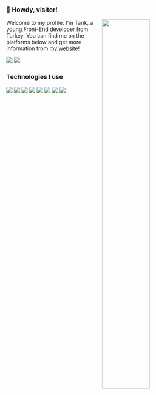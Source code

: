 ### 👋 Howdy, visitor!

<img width="50%" align="right" src="https://github-readme-stats.vercel.app/api?username=tarikcoskun&theme=nord&show_icons=true&hide_border=true&bg_color=161b22&hide=issues&hide_title=true&border_radius=8">

Welcome to my profile. I'm Tarık, a young Front-End developer from Turkey. You can find me on the platforms below and get more information from [my website](https://tarikcoskun.xyz/)!

<a href="https://discord.com/users/474537652943847444"><img src="https://shields.io/badge/-Discord-8697f6?logo=discord&logoColor=fff" /></a>
<a href="https://twitter.com/itstarikcoskun"><img src="https://shields.io/badge/-Twitter-009ded?logo=twitter&logoColor=fff" /></a>

### Technologies I use

<p>
  <img src="https://shields.io/badge/-HTML-f4470b?logo=html5&logoColor=fff" />
  <img src="https://shields.io/badge/-CSS-196eb3?logo=css3&logoColor=fff" />
  <img src="https://shields.io/badge/-JavaScript-ec008c?logo=javascript&logoColor=fff" />
  <img src="https://shields.io/badge/-Node.js-047857?logo=node.js&logoColor=fff" />
  <img src="https://shields.io/badge/-Nuxt.js-00c58e?logo=nuxt.js&logoColor=fff" />
  <img src="https://shields.io/badge/-Tailwind-44a8b3?logo=tailwind%20css&logoColor=fff" />
  <img src="https://shields.io/badge/-Sass-bf4080?logo=sass&logoColor=fff" />
  <img src="https://shields.io/badge/-Git-f44d27?logo=git&logoColor=fff" />
</p>
